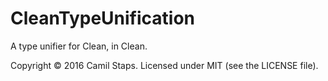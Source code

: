 # CleanTypeUnification

A type unifier for Clean, in Clean.

Copyright &copy; 2016 Camil Staps. Licensed under MIT (see the LICENSE file).

